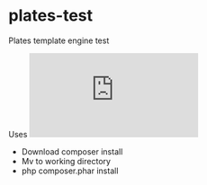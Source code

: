 # plates-test
Plates template engine test 


Uses ![composer](https://getcomposer.org/doc/00-intro.md)

- Download composer install
- Mv to working directory
- php composer.phar install
